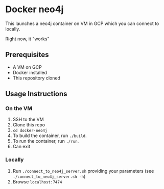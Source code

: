 # Docker neo4j

This launches a neo4j container on VM in GCP which you can connect to locally.

Right now, it "works"

## Prerequisites
* A VM on GCP
* Docker installed
* This repository cloned

## Usage Instructions
### On the VM
1. SSH to the VM
1. Clone this repo
1. `cd docker-neo4j`
1. To build the container, run `./build`. 
1. To run the container, run `./run`. 
1. Can exit

### Locally
1. Run `./connect_to_neo4j_server.sh` providing your parameters 
   (see `./connect_to_neo4j_server.sh -h`)
1. Browse `localhost:7474`

